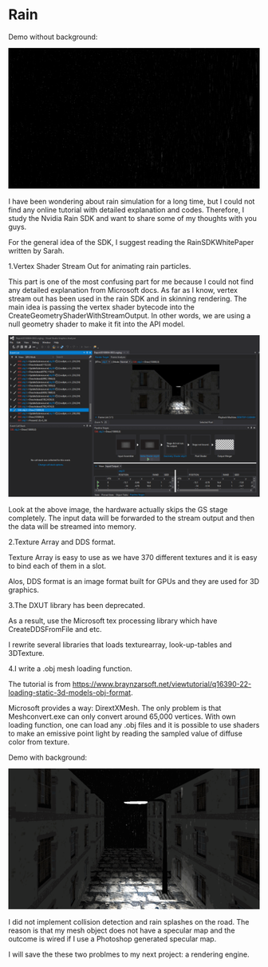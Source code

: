 # Rain

Demo without background:

![alt text](demo.gif)

I have been wondering about rain simulation for a long time, but I could not find any online tutorial with detailed explanation and codes. Therefore, I study the Nvidia Rain SDK and want to share some of my thoughts with you guys.

For the general idea of the SDK, I suggest reading the RainSDKWhitePaper written by Sarah.

1.Vertex Shader Stream Out for animating rain particles.

This part is one of the most confusing part for me because I could not find any detailed explanation from Microsoft docs. As far as I know, vertex stream out has been used in the rain SDK and in skinning rendering. The main idea is passing the vertex shader bytecode into the CreateGeometryShaderWithStreamOutput. In other words, we are using a null geometry shader to make it fit into the API model. 

![alt text](VSSO.png)

Look at the above image, the hardware actually skips the GS stage completely. The input data will be forwarded to the stream output and then the data will be streamed into memory. 

2.Texture Array and DDS format.

Texture Array is easy to use as we have 370 different textures and it is easy to bind each of them in a slot.

Alos, DDS format is an image format built for GPUs and they are used for 3D graphics.

3.The DXUT library has been deprecated.

As a result, use the Microsoft tex processing library which have CreateDDSFromFile and etc.

I rewrite several libraries that loads texturearray, look-up-tables and 3DTexture.

4.I write a .obj mesh loading function.

The tutorial is from https://www.braynzarsoft.net/viewtutorial/q16390-22-loading-static-3d-models-obj-format.

Microsoft provides a way: DirextXMesh. The only problem is that Meshconvert.exe can only convert around 65,000 vertices. With own loading function, one can load any .obj files and it is possible to use shaders to make an emissive point light by reading the sampled value of diffuse color from texture.

Demo with background:

![alt text](demo2.gif)

I did not implement collision detection and rain splashes on the road. The reason is that my mesh object does not have a specular map and the outcome is wired if I use a Photoshop generated specular map. 

I will save the these two problmes to my next project: a rendering engine.



